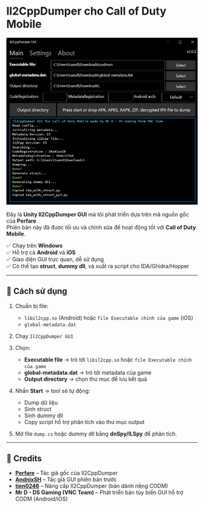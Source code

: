 # Il2CppDumper cho Call of Duty Mobile  

![Il2CppDumper GUI](Screenshot.png)  

Đây là **Unity Il2CppDumper GUI** mà tôi phát triển dựa trên mã nguồn gốc của **Perfare**.  
Phiên bản này đã được tối ưu và chỉnh sửa để hoạt động tốt với **Call of Duty Mobile**.  

✅ Chạy trên **Windows**  
✅ Hỗ trợ cả **Android** và **iOS**  
✅ Giao diện GUI trực quan, dễ sử dụng  
✅ Có thể tạo **struct**, **dummy dll**, và xuất ra script cho IDA/Ghidra/Hopper   

---

## 🚀 Cách sử dụng  

1. Chuẩn bị file:  
   - `libil2cpp.so` (Android) hoặc `file Executable chính của game` (iOS)  
   - `global-metadata.dat`  

2. Chạy `Il2CppDumper GUI`  

3. Chọn:  
   - **Executable file** → trỏ tới `libil2cpp.so` hoặc `file Executable chính của game`  
   - **global-metadata.dat** → trỏ tới metadata của game  
   - **Output directory** → chọn thư mục để lưu kết quả  

4. Nhấn **Start** → tool sẽ tự động:  
   - Dump dữ liệu  
   - Sinh struct  
   - Sinh dummy dll  
   - Copy script hỗ trợ phân tích vào thư mục output  

5. Mở file `dump.cs` hoặc dummy dll bằng **dnSpy/ILSpy** để phân tích.  

---

## 🙏 Credits  

- **[Perfare](https://github.com/Perfare)** – Tác giả gốc của Il2CppDumper  
- **[AndnixSH](https://github.com/AndnixSH)** – Tác giả GUI phiên bản trước  
- **[tien0246](https://github.com/tien0246)** – Nâng cấp Il2CppDumper (bản dành riêng CODM)  
- **Mr D - DS Gaming (VNC Team)** – Phát triển bản tùy biến GUI hỗ trợ CODM (Android/iOS)  